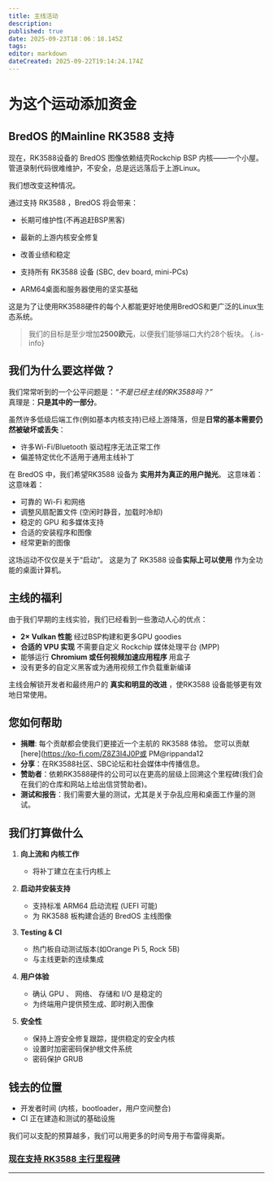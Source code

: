 ```yaml
---
title: 主线活动
description:
published: true
date: 2025-09-23T18：06：18.145Z
tags:
editor: markdown
dateCreated: 2025-09-22T19:14:24.174Z
---
```


# 为这个运动添加资金

## BredOS 的Mainline RK3588 支持

现在，RK3588设备的 BredOS 图像依赖结壳Rockchip BSP 内核——一个小屋。 管道录制代码很难维护，不安全，总是远远落后于上游Linux。

我们想改变这种情况。

通过支持 RK3588 ，BredOS 将会带来：

- 长期可维护性(不再追赶BSP黑客)

- 最新的上游内核安全修复

- 改善业绩和稳定

- 支持所有 RK3588 设备 (SBC, dev board, mini-PCs)

- ARM64桌面和服务器使用的坚实基础

这是为了让使用RK3588硬件的每个人都能更好地使用BredOS和更广泛的Linux生态系统。

> 我们的目标是至少增加**2500欧元**，以便我们能够端口大约28个板块。
> {.is-info}

## 我们为什么要这样做？

我们常常听到的一个公平问题是：_“不是已经主线的RK3588吗？”_\
真理是：**只是其中的一部分**。

虽然许多低级后端工作(例如基本内核支持)已经上游降落，但是**日常的基本需要仍然被破坏或丢失**：

- 许多Wi-Fi/Bluetooth 驱动程序无法正常工作
- 偏差特定优化不适用于通用主线补丁

在 BredOS 中，我们希望RK3588 设备为 **实用并为真正的用户抛光**。 这意味着： 这意味着：

- 可靠的 Wi-Fi 和网络
- 调整风扇配置文件 (空闲时静音，加载时冷却)
- 稳定的 GPU 和多媒体支持
- 合适的安装程序和图像
- 经常更新的图像

这场运动不仅仅是关于“启动”。
这是为了 RK3588 设备**实际上可以使用** 作为全功能的桌面计算机。

## 主线的福利

由于我们早期的主线实验，我们已经看到一些激动人心的优点：

- **2× Vulkan 性能** 经过BSP构建和更多GPU goodies
- **合适的 VPU 实现** 不需要自定义 Rockchip 媒体处理平台 (MPP)
- 能够运行 **Chromium 或任何视频加速应用程序** 用盒子
- 没有更多的自定义黑客或为通用视频工作负载重新编译

主线会解锁开发者和最终用户的 **真实和明显的改进** ，使RK3588 设备能够更有效地日常使用。

## 您如何帮助

- **捐赠**: 每个贡献都会使我们更接近一个主航的 RK3588 体验。 您可以贡献 [here](https://ko-fi.com/Z8Z3I4J0P或 PM@rippanda12
- **分享**：在RK3588社区、SBC论坛和社会媒体中传播信息。
- **赞助者**：依赖RK3588硬件的公司可以在更高的层级上回溯这个里程碑(我们会在我们的仓库和网站上给出信贷赞助者)。
- **测试和报告**：我们需要大量的测试，尤其是关于杂乱应用和桌面工作量的测试。

## 我们打算做什么

1. **向上流和 内核工作**
   - 将补丁建立在主行内核上

2. **启动并安装支持**
   - 支持标准 ARM64 启动流程 (UEFI 可能)
   - 为 RK3588 板构建合适的 BredOS 主线图像

3. **Testing & CI**
   - 热门板自动测试版本(如Orange Pi 5, Rock 5B)
   - 与主线更新的连续集成

4. **用户体验**
   - 确认 GPU 、 网络、 存储和 I/O 是稳定的
   - 为终端用户提供预生成、即时刷入图像

5. **安全性**
   - 保持上游安全修复跟踪，提供稳定的安全内核
   - 设置时加密密码保护根文件系统
   - 密码保护 GRUB

## 钱去的位置

- 开发者时间 (内核，bootloader，用户空间整合)
- CI 正在建造和测试的基础设施

我们可以支配的预算越多，我们可以用更多的时间专用于布雷得奥斯。

### **[现在支持 RK3588 主行里程碑](https://ko-fi.com/Z8Z3I4J0P)**

---